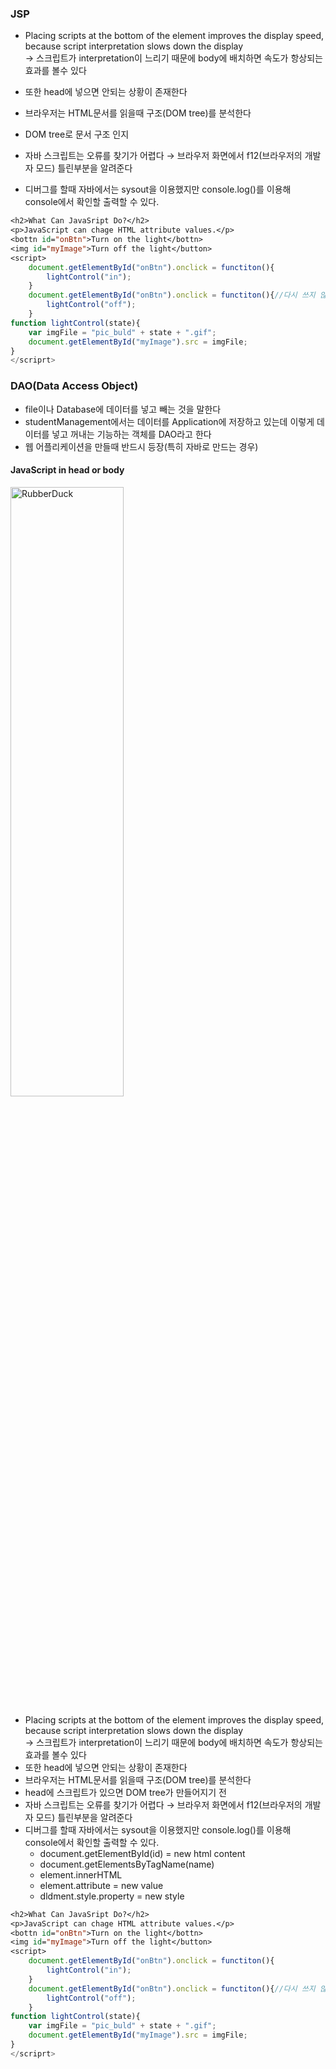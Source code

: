 ### JSP
* Placing scripts at the bottom of the <body> element improves the display speed, because script interpretation slows down the display  
→ 스크립트가 interpretation이 느리기 때문에 body에 배치하면 속도가 항상되는 효과를 볼수 있다
* 또한 head에 넣으면 안되는 상황이 존재한다
* 브라우저는 HTML문서를 읽을때 구조(DOM tree)를 분석한다
* DOM tree로 문서 구조 인지

* 자바 스크립트는 오류를 찾기가 어렵다 → 브라우저 화면에서 f12(브라우저의 개발자 모드) 틀린부분을 알려준다
* 디버그를 할때 자바에서는 sysout을 이용했지만 console.log()를 이용해 console에서 확인할 출력할 수 있다.
```jsp
<h2>What Can JavaSript Do?</h2>
<p>JavaScript can chage HTML attribute values.</p>
<bottn id="onBtn">Turn on the light</bottn>
<img id="myImage">Turn off the light</button>
<script>
	document.getElementById("onBtn").onclick = functiton(){
		lightControl("in");
	}
	document.getElementById("onBtn").onclick = functiton(){//다시 쓰지 않는 메서드 () anonymous inner class
		lightControl("off");
	}
function lightControl(state){
	var imgFile = "pic_buld" + state + ".gif";
	document.getElementById("myImage").src = imgFile;
}
</scriprt>
```
### DAO(Data Access Object)
* file이나 Database에 데이터를 넣고 빼는 것을 말한다
* studentManagement에서는 데이터를 Application에 저장하고 있는데 이렇게 데이터를 넣고 꺼내는 기능하는 객체를 DAO라고 한다
* 웹 어플리케이션을 만들때 반드시 등장(특히 자바로 만드는 경우)  
#### JavaScript in head or body
<img src="https://user-images.githubusercontent.com/102463200/182144614-2e4322ff-5c86-415d-b0af-405552bc5e6d.png" width="60%" height="50%" title="px(픽셀) 크기 설정" alt="RubberDuck"></img>
* Placing scripts at the bottom of the <body> element improves the display speed, because script interpretation slows down the display  
  → 스크립트가 interpretation이 느리기 때문에 body에 배치하면 속도가 항상되는 효과를 볼수 있다
* 또한 head에 넣으면 안되는 상황이 존재한다
* 브라우저는 HTML문서를 읽을때 구조(DOM tree)를 분석한다
* head에 스크립트가 있으면 DOM tree가 만들어지기 전
* 자바 스크립트는 오류를 찾기가 어렵다 → 브라우저 화면에서 f12(브라우저의 개발자 모드) 틀린부분을 알려준다
* 디버그를 할때 자바에서는 sysout을 이용했지만 console.log()를 이용해 console에서 확인할 출력할 수 있다.
  * document.getElementById(id) = new html content
  * document.getElementsByTagName(name)
  * element.innerHTML
  * element.attribute = new value
  * dldment.style.property = new style
```jsp
<h2>What Can JavaSript Do?</h2>
<p>JavaScript can chage HTML attribute values.</p>
<bottn id="onBtn">Turn on the light</bottn>
<img id="myImage">Turn off the light</button>
<script>
	document.getElementById("onBtn").onclick = functiton(){
		lightControl("in");
	}
	document.getElementById("onBtn").onclick = functiton(){//다시 쓰지 않는 메서드 ()
		lightControl("off");
	}
function lightControl(state){
	var imgFile = "pic_buld" + state + ".gif";
	document.getElementById("myImage").src = imgFile;
}
</scriprt>
```
